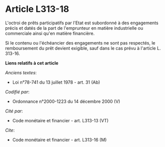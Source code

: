 # Article L313-18

L'octroi de prêts participatifs par l'Etat est subordonné à des engagements précis et datés de la part de l'emprunteur en
matière industrielle ou commerciale ainsi qu'en matière financière.

Si le contenu ou l'échéancier des engagements ne sont pas respectés, le remboursement du prêt devient exigible, sauf dans le
cas prévu à l'article L. 313-16.

**Liens relatifs à cet article**

_Anciens textes_:

  - Loi n°78-741 du 13 juillet 1978 - art. 31 (Ab)

_Codifié par_:

  - Ordonnance n°2000-1223 du 14 décembre 2000 (V)

_Cité par_:

  - Code monétaire et financier - art. L313-13 (VT)

_Cite_:

  - Code monétaire et financier - art. L313-16 (M)
